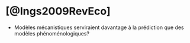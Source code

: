 # [@Ings2009RevEco]
- Modèles mécanistiques serviraient davantage à la prédiction que des modèles phénoménologiques?
